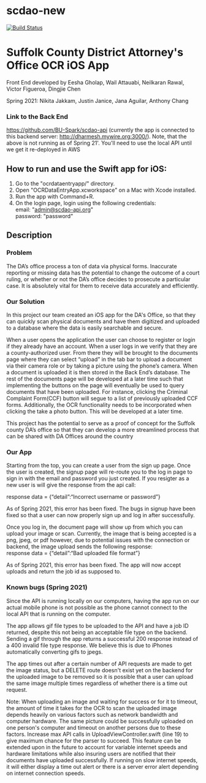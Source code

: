 # scdao-new
[![Build Status](https://travis-ci.com/eeshagholap/scdao-new.svg?token=uYKifbxq8pLi7ixxvyaZ&branch=master)](https://travis-ci.com/eeshagholap/scdao-new)

# Suffolk County District Attorney's Office OCR iOS App
Front End developed by Eesha Gholap, Wail Attauabi, Neilkaran Rawal, Victor Figueroa, Dingjie Chen 

Spring 2021: Nikita Jakkam, Justin Janice, Jana Aguilar, Anthony Chang 
### Link to the Back End
https://github.com/BU-Spark/scdao-api
(currently the app is connected to this backend server: http://dharmesh.mywire.org:3000/).
Note, that the above is not running as of Spring 21'. You'll need to use the local API until we get it re-deployed in AWS

## How to run and use the Swift app for iOS:
1. Go to the "ocrdataentryapp/" directory.
2. Open "OCRDataEntryApp.xcworkspace" on a Mac with Xcode installed.
3. Run the app with Command+R.
4. On the login page, login using the following credentials:  
    email: "admin@scdao-api.org"  
    password: "password"

## Description
### Problem
The DA’s office process a ton of data via physical forms. Inaccurate reporting or missing data has the potential to change the outcome of a court ruling, or whether or not the DA’s office decides to prosecute a particular case. It is absolutely vital for them to receive data accurately and efficiently.

### Our Solution
In this project our team created an iOS app for the DA's Office, so that they can quickly scan physical documents and have them digitized and uploaded to a database where the data is easily searchable and secure.

When a user opens the application the user can choose to register or login if they already have an account. When a user logs in we verify that they are a county-authorized user. From there they will be brought to the documents page where they can select “upload” in the tab bar to upload a document via their camera role or by taking a picture using the phone’s camera. When a document is uploaded it is then stored in the Back End’s database. The rest of the documents page will be developed at a later time such that implementing the buttons on the page will eventually be used to query documents that have been uploaded. For instance, clicking the Criminal Complaint Form(CCF) button will segue to a list of previously uploaded CCF forms. Additionally, the OCR functionality needs to be incorporated when clicking the take a photo button. This will be developed at a later time.

This project has the potential to serve as a proof of concept for the Suffolk county DA’s office so that they can develop a more streamlined process that can be shared with DA Offices around the country 

### Our App
Starting from the top, you can create a user from the sign up page. Once the user is created, the signup page will re-route you to the log in page to sign in with the email and password you just created. If you resigter as a new user is will give the response from the api call:

response data = {“detail”:“Incorrect username or password”}

As of Spring 2021, this error has been fixed. The bugs in signup have been fixed so that a user can now properly sign up and log in after successfully. 

Once you log in, the document page will show up from which you can upload your image or scan. Currently, the image that is being accepted is a png, jpeg, or pdf however, due to potential issues with the connection or backend, the image upload sends the following response:  
response data = {“detail”:“Bad uploaded file format”}

As of Spring 2021, this error has been fixed. The app will now accept uploads and return the job id as supposed to.

### Known bugs (Spring 2021)
Since the API is running locally on our computers, having the app run on our actual mobile phone is not possible as the phone cannot connect to the local API that is running on the computer. 

The app allows gif file types to be uploaded to the API and have a job ID returned, despite this not being an acceptable file type on the backend. Sending a gif through the app returns a successful 200 response instead of a 400 invalid file type response. We believe this is due to iPhones automatically converting gifs to jpegs.

The app times out after a certain number of API requests are made to get the image status, but a DELETE route doesn't exist yet on the backend for the uploaded image to be removed so it is possible that a user can upload the same image multiple times regardless of whether there is a time out request.

Note: When uploading an image and waiting for success or for it to timeout, the amount of time it takes for the OCR to scan the uploaded image depends heavily on various factors such as network bandwidth and computer hardware. The same picture could be successfully uploaded on one person's computer and timeout on another persons due to these factors. Increase max API calls in UploadViewController.swift (line 19) to give maximum chance for the parser to succeed. This feature can be extended upon in the future to account for variable internet speeds and hardware limitations while also insuring users are notified that their documents have uploaded successfully. If running on slow internet speeds, it will either display a time out alert or there is a server error alert depending on internet connection speeds. 
